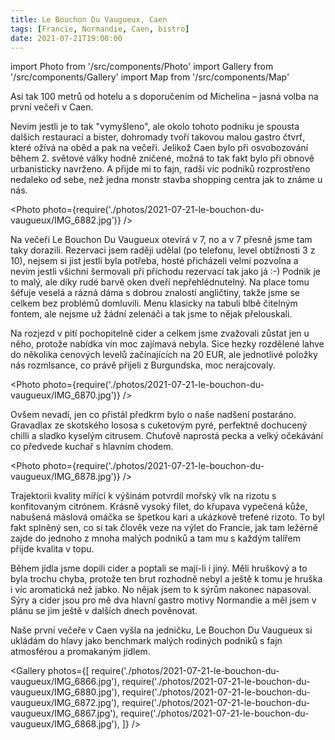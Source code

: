 ```yaml
---
title: Le Bouchon Du Vaugueux, Caen
tags: [Francie, Normandie, Caen, bistro]
date: 2021-07-21T19:00:00
---
```


import Photo from '/src/components/Photo'
import Gallery from '/src/components/Gallery'
import Map from '/src/components/Map'

Asi tak 100 metrů od hotelu a s doporučením od Michelina &ndash;&nbsp;jasná volba na první večeři v Caen.

<!-- truncate -->

Nevím jestli je to tak "vymyšleno", ale okolo tohoto podniku je spousta dalších restaurací a bister, dohromady tvoří takovou malou gastro čtvrť, které ožívá na oběd a pak na večeři. Jelikož Caen bylo při osvobozování během 2. světové války hodně zničené, možná to tak fakt bylo při obnově urbanisticky navrženo. A přijde mi to fajn, radši víc podniků rozprostřeno nedaleko od sebe, než jedna monstr stavba shopping centra jak to známe u nás.

<Photo photo={require('./photos/2021-07-21-le-bouchon-du-vaugueux/IMG_6882.jpg')} />

Na večeři Le Bouchon Du Vaugueux otevírá v 7, no a v 7 přesně jsme tam taky dorazili. Rezervaci jsem raději udělal (po telefonu, level obtížnosti 3 z 10), nejsem si jist jestli byla potřeba, hosté přicházeli velmi pozvolna a nevím jestli všichni šermovali při příchodu rezervací tak jako já :-) Podnik je to malý, ale díky rudé barvě oken dveří nepřehlédnutelný. Na place tomu šéfuje veselá a rázná dáma s dobrou znalostí angličtiny, takže jsme se celkem bez problémů domluvili. Menu klasicky na tabuli blbě čitelným fontem, ale nejsme už žádní zelenáči a tak jsme to nějak přelouskali.

Na rozjezd v pití pochopitelně cider a celkem jsme zvažovali zůstat jen u něho, protože nabídka vín moc zajímavá nebyla. Sice hezky rozdělené lahve do několika cenových levelů začínajících na 20 EUR, ale jednotlivé položky nás rozmlsance, co právě přijeli z Burgundska, moc nerajcovaly.

<Photo photo={require('./photos/2021-07-21-le-bouchon-du-vaugueux/IMG_6870.jpg')} />

Ovšem nevadí, jen co přistál předkrm bylo o naše nadšení postaráno. Gravadlax ze skotského lososa s cuketovým pyré, perfektně dochucený chilli a sladko kyselým citrusem. Chuťově naprostá pecka a velký očekávání co předvede kuchař s hlavním chodem.

<Photo photo={require('./photos/2021-07-21-le-bouchon-du-vaugueux/IMG_6878.jpg')} />

Trajektorii kvality mířící k výšinám potvrdil mořský vlk na rizotu s konfitovaným citrónem. Krásně vysoký filet, do křupava vypečená kůže, nabušená máslová omáčka se špetkou kari a ukázkově trefené rizoto. To byl fakt splněný sen, co si tak člověk veze na výlet do Francie, jak tam ležérně zajde do jednoho z mnoha malých podniků a tam mu s každým talířem přijde kvalita v topu.

Během jídla jsme dopili cider a poptali se mají-li i jiný. Měli hruškový a to byla trochu chyba, protože ten brut rozhodně nebyl a ještě k tomu je hruška i víc aromatická než jabko. No nějak jsem to k sýrům nakonec napasoval. Sýry a cider jsou pro mě dva hlavní gastro motivy Normandie a měl jsem v plánu se jim ještě v dalších dnech pověnovat.

Naše první večeře v Caen vyšla na jedničku, Le Bouchon Du Vaugueux si ukládám do hlavy jako benchmark malých rodiných podniků s fajn atmosférou a promakaným jídlem.

<Gallery photos={[
require('./photos/2021-07-21-le-bouchon-du-vaugueux/IMG_6866.jpg'),
require('./photos/2021-07-21-le-bouchon-du-vaugueux/IMG_6880.jpg'),
require('./photos/2021-07-21-le-bouchon-du-vaugueux/IMG_6872.jpg'),
require('./photos/2021-07-21-le-bouchon-du-vaugueux/IMG_6867.jpg'),
require('./photos/2021-07-21-le-bouchon-du-vaugueux/IMG_6868.jpg'),
]} />

<Map src="https://www.google.com/maps/embed?pb=!1m14!1m8!1m3!1d10431.29122381598!2d-0.3596012!3d49.1849489!3m2!1i1024!2i768!4f13.1!3m3!1m2!1s0x0%3A0x5ed47e5b82286be2!2sLe%20Bouchon%20Du%20Vaugueux!5e0!3m2!1sen!2scz!4v1628596714457!5m2!1sen!2scz" />

